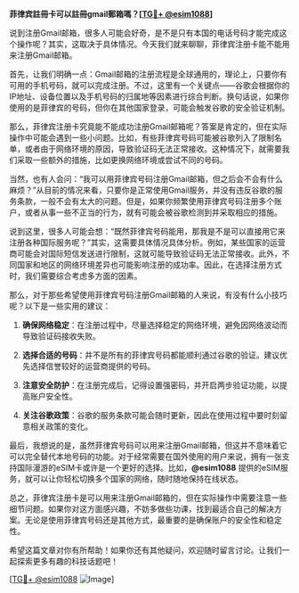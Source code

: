 **菲律宾註冊卡可以註冊gmail郵箱嗎？[[TG💪+ @esim1088](https://t.me/s/esim1088)]**

说到注册Gmail邮箱，很多人可能会好奇，是不是只有本国的电话号码才能完成这个操作呢？其实，这取决于具体情况。今天我们就来聊聊，菲律宾注册卡能不能用来注册Gmail邮箱。

首先，让我们明确一点：Gmail邮箱的注册流程是全球通用的，理论上，只要你有可用的手机号码，就可以完成注册。不过，这里有一个关键点——谷歌会根据你的IP地址、设备位置以及手机号码的归属地等因素进行综合判断。换句话说，如果你使用的是菲律宾的号码，但你在其他国家登录，可能会触发谷歌的安全验证机制。

那么，菲律宾注册卡究竟能不能成功注册Gmail邮箱呢？答案是肯定的，但在实际操作中可能会遇到一些小问题。比如，有些菲律宾号码可能被谷歌列入了限制名单，或者由于网络环境的原因，导致验证码无法正常接收。这种情况下，就需要我们采取一些额外的措施，比如更换网络环境或尝试不同的号码。

当然，也有人会问：“我可以用菲律宾号码注册Gmail邮箱，但之后会不会有什么麻烦？”从目前的情况来看，只要你是正常使用Gmail服务，并没有违反谷歌的服务条款，一般不会有太大的问题。但是，如果你频繁使用菲律宾号码注册多个账户，或者从事一些不正当的行为，就有可能会被谷歌检测到并采取相应的措施。

说到这里，很多人可能会想：“既然菲律宾号码能用，那我是不是可以直接用它来注册各种国际服务呢？”其实，这需要具体情况具体分析。例如，某些国家的运营商可能会对国际短信发送进行限制，这就可能导致验证码无法正常接收。此外，不同国家和地区的网络环境差异也可能影响注册的成功率。因此，在选择注册方式时，我们需要综合考虑多方面的因素。

那么，对于那些希望使用菲律宾号码注册Gmail邮箱的人来说，有没有什么小技巧呢？以下是一些实用的建议：

1. **确保网络稳定**：在注册过程中，尽量选择稳定的网络环境，避免因网络波动而导致验证码接收失败。
   
2. **选择合适的号码**：并不是所有的菲律宾号码都能顺利通过谷歌的验证。建议优先选择信誉较好的运营商提供的号码。

3. **注意安全防护**：在注册完成后，记得设置强密码，并开启两步验证功能，以提高账户安全性。

4. **关注谷歌政策**：谷歌的服务条款可能会随时更新，因此在使用过程中要时刻留意相关政策的变化。

最后，我想说的是，虽然菲律宾号码可以用来注册Gmail邮箱，但这并不意味着它可以完全替代本地号码的功能。对于经常需要在国外使用的用户来说，拥有一张支持国际漫游的eSIM卡或许是一个更好的选择。比如，**@esim1088** 提供的eSIM服务，就可以让你轻松切换多个国家的网络，随时随地保持在线状态。

总之，菲律宾注册卡是可以用来注册Gmail邮箱的，但在实际操作中需要注意一些细节问题。如果你对这方面感兴趣，不妨多做些功课，找到最适合自己的解决方案。无论是使用菲律宾号码还是其他方式，最重要的是确保账户的安全性和稳定性。

希望这篇文章对你有所帮助！如果你还有其他疑问，欢迎随时留言讨论。让我们一起探索更多有趣的科技话题吧！

[[TG💪+ @esim1088](https://t.me/s/esim1088) ![Image](https://i.postimg.cc/4NQfJmqS/Snipaste-2025-05-13-00-14-12.png)]